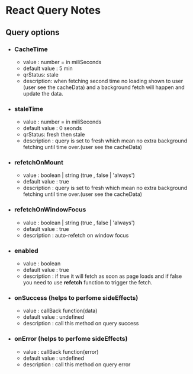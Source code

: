 # React Query Notes

## Query options 

+ ### CacheTime
    + value : number = in miliSeconds 
    + default value : 5 min
    + qrStatus: stale
    + description: when fetching second time no loading shown to user (user see the cacheData) and a background fetch will happen and update the data.

+ ### staleTime
    + value : number = in miliSeconds 
    + default value : 0 seonds
    + qrStatus: fresh then stale
    + description : query is set to fresh which mean no extra background fetching until time over.(user see the cacheData)    

+ ### refetchOnMount
    + value : boolean | string (true , false | 'always') 
    + default value : true
    + description : query is set to fresh which mean no extra background fetching until time over.(user see the cacheData)    

+ ### refetchOnWindowFocus
    + value : boolean | string (true , false | 'always')  
    + default value : true
    + description : auto-refetch on window focus 

+ ### enabled
    + value : boolean 
    + default value : true
    + description : if true it will fetch as soon as page loads and if false you need to use __refetch__ function to trigger the fetch.  

+ ### onSuccess (helps to perfome sideEffects)
    + value : callBack function(data)  
    + default value : undefined
    + description : call this method on query success         

+ ### onError (helps to perfome sideEffects)
    + value : callBack function(error)  
    + default value : undefined
    + description : call this method on query error         
